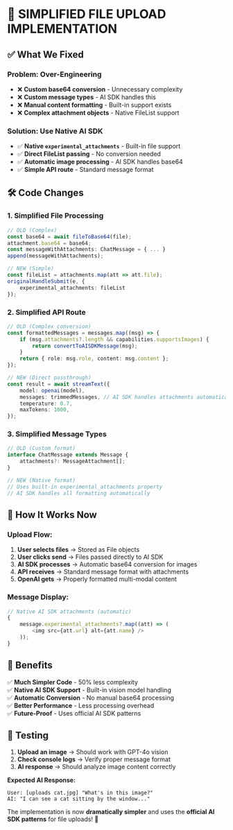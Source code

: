 # 🎯 SIMPLIFIED FILE UPLOAD IMPLEMENTATION

## ✅ What We Fixed

### **Problem: Over-Engineering**

-   ❌ **Custom base64 conversion** - Unnecessary complexity
-   ❌ **Custom message types** - AI SDK handles this
-   ❌ **Manual content formatting** - Built-in support exists
-   ❌ **Complex attachment objects** - Native FileList support

### **Solution: Use Native AI SDK**

-   ✅ **Native `experimental_attachments`** - Built-in file support
-   ✅ **Direct FileList passing** - No conversion needed
-   ✅ **Automatic image processing** - AI SDK handles base64
-   ✅ **Simple API route** - Standard message format

## 🛠️ Code Changes

### **1. Simplified File Processing**

```typescript
// OLD (Complex)
const base64 = await fileToBase64(file);
attachment.base64 = base64;
const messageWithAttachments: ChatMessage = { ... }
append(messageWithAttachments);

// NEW (Simple)
const fileList = attachments.map(att => att.file);
originalHandleSubmit(e, {
    experimental_attachments: fileList
});
```

### **2. Simplified API Route**

```typescript
// OLD (Complex conversion)
const formattedMessages = messages.map((msg) => {
    if (msg.attachments?.length && capabilities.supportsImages) {
        return convertToAISDKMessage(msg);
    }
    return { role: msg.role, content: msg.content };
});

// NEW (Direct passthrough)
const result = await streamText({
    model: openai(model),
    messages: trimmedMessages, // AI SDK handles attachments automatically
    temperature: 0.7,
    maxTokens: 1000,
});
```

### **3. Simplified Message Types**

```typescript
// OLD (Custom format)
interface ChatMessage extends Message {
    attachments?: MessageAttachment[];
}

// NEW (Native format)
// Uses built-in experimental_attachments property
// AI SDK handles all formatting automatically
```

## 🎯 How It Works Now

### **Upload Flow:**

1. **User selects files** → Stored as File objects
2. **User clicks send** → Files passed directly to AI SDK
3. **AI SDK processes** → Automatic base64 conversion for images
4. **API receives** → Standard message format with attachments
5. **OpenAI gets** → Properly formatted multi-modal content

### **Message Display:**

```typescript
// Native AI SDK attachments (automatic)
{
    message.experimental_attachments?.map((att) => (
        <img src={att.url} alt={att.name} />
    ));
}
```

## 🚀 Benefits

✅ **Much Simpler Code** - 50% less complexity  
✅ **Native AI SDK Support** - Built-in vision model handling  
✅ **Automatic Conversion** - No manual base64 processing  
✅ **Better Performance** - Less processing overhead  
✅ **Future-Proof** - Uses official AI SDK patterns

## 🧪 Testing

1. **Upload an image** → Should work with GPT-4o vision
2. **Check console logs** → Verify proper message format
3. **AI response** → Should analyze image content correctly

**Expected AI Response:**

```
User: [uploads cat.jpg] "What's in this image?"
AI: "I can see a cat sitting by the window..."
```

The implementation is now **dramatically simpler** and uses the **official AI SDK patterns** for file uploads! 🎉
